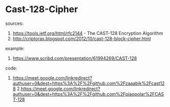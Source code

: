 # Cast-128-Cipher

sources:

1. https://tools.ietf.org/html/rfc2144 -  The CAST-128 Encryption Algorithm
2. http://criptoras.blogspot.com/2012/10/cast-128-block-cipher.html

example:
1. https://www.scribd.com/presentation/61994269/CAST-128

code:
1. https://meet.google.com/linkredirect?authuser=0&dest=https%3A%2F%2Fgithub.com%2Fzaaabik%2Fcast128
2.https://meet.google.com/linkredirect?authuser=0&dest=https%3A%2F%2Fgithub.com%2Fpiaopolar%2FCAST-128
